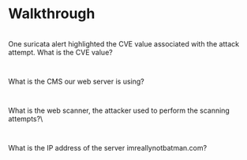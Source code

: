 # Walkthrough

\
One suricata alert highlighted the CVE value associated with the attack attempt. What is the CVE value?\
&#x20;

<figure><img src="https://camo.githubusercontent.com/11127165b5a015367fb7f498e61ca3486c7f715caedfa2f4a3fa69c0298af11f/68747470733a2f2f692e696d6775722e636f6d2f786b724d6e63562e706e67" alt=""><figcaption></figcaption></figure>

&#x20;

<figure><img src="https://camo.githubusercontent.com/0b4d11d355599fc891eb80e8e57af642e11f4e5216ad51fc6786cde18108a301/68747470733a2f2f692e696d6775722e636f6d2f52436356336d352e706e67" alt=""><figcaption></figcaption></figure>

What is the CMS our web server is using?\
&#x20;

<figure><img src="https://camo.githubusercontent.com/2db51f76e8c20f9d4f7a6227176a096096db64aa05b89c658059bbcab8a65a19/68747470733a2f2f692e696d6775722e636f6d2f635a424f3942622e706e67" alt=""><figcaption></figcaption></figure>

&#x20;&#x20;

<figure><img src="https://camo.githubusercontent.com/d1bfce912f740d39d7345910114f95b0a8a8907560b9bc923ef19fd70548f786/68747470733a2f2f692e696d6775722e636f6d2f7232476f7438482e706e67" alt=""><figcaption></figcaption></figure>

What is the web scanner, the attacker used to perform the scanning attempts?\


<figure><img src="https://camo.githubusercontent.com/7fa21b011562d3914e6f31654df45678817e583bb4cb7a790935dbe7cab375a5/68747470733a2f2f692e696d6775722e636f6d2f747472515655762e706e67" alt=""><figcaption></figcaption></figure>

&#x20;

<figure><img src="https://camo.githubusercontent.com/c23e3d4a59f80a63aa61f2063cdf5d348214d6b049b8d5020d83b6e03cf7c59b/68747470733a2f2f692e696d6775722e636f6d2f44386d726943762e706e67" alt=""><figcaption></figcaption></figure>

What is the IP address of the server imreallynotbatman.com?

&#x20;

<figure><img src="https://camo.githubusercontent.com/8676259916a60bd92f60a3dbc1ba77390864b73bbf4b831de14061dc110df98d/68747470733a2f2f692e696d6775722e636f6d2f465571685271332e706e67" alt=""><figcaption></figcaption></figure>
